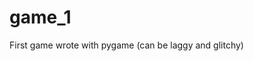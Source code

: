 # game_1

<!--
#groups
Games

#languages
Python

#frames and libs
Pygame

-->

First game wrote with pygame (can be laggy and glitchy)
